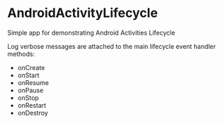 # AndroidActivityLifecycle
Simple app for demonstrating Android Activities Lifecycle

Log verbose messages are attached to the main lifecycle event handler methods:
- onCreate
- onStart
- onResume
- onPause
- onStop
- onRestart
- onDestroy
